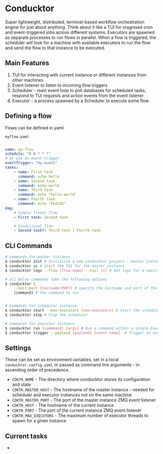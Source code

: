 # Conducktor

Super lightweight, distributed, terminal-based workflow orchestration engine for just about anything. Think about it like a TUI for oragnised cron and event-triggered jobs across different systems.
Executors are spawned as separate processes to run flows in parallel. When a flow is triggered, the scheduler will look for a machine with available executors to run the flow and send the flow to that instance to be executed.

## Main Features

1. TUI for interacting with current instance or different instances from other machines
1. Event listener to listen to incoming flow triggers
1. Scheduler - main event loop to poll databases for scheduled tasks, respond to TUI requests and action events from the event listener
1. Executor - a process spawned by a Scheduler to execute some flow


## Defining a flow

Flows can be defined in yaml:

`myflow.yaml`
```yaml

name: my-flow
schedule: "0 0 * * *"
# or use an event trigger
eventTrigger: "my-event"
tasks:
    - name: First task
      command: echo hello
    - name: Second task
      command: echo world
    - name: Third task
      command: echo "hello world"
    - name: Fourth task
      command: echo "FAILED"
dag:
    # Simple linear flow
    - First task: Second task

    # Conditional flow
    - Second task?: Third task | Fourth task
```


## CLI Commands

```bash
# commands for master instance
$ conducktor init # Initialize a new conducktor project - master instance
$ conducktor ui # Start the TUI for the master instance
$ conducktor logs --flow [flow-name] --tail [n] # Get logs for a specific flow

# all below commands take the following options
$ conducktor \
    --host-port [hostname:PORT] # specify the hostname and port of the master instance
    [command] # the command to run


# Commands for scheduler instance
$ conducktor start --max-executors [max-executors] # Start the scheduler event loop
$ conducktor stop # Stop the scheduler

# Commands for executor instance
$ conducktor run [commmand] [args] # Run a command within a single Executor
$ conducktor trigger --payload [payload] [event-name]  # Trigger an event
```

## Settings
These can be set as environment variables, set in a local `conducktor.config.yaml` or passed as command line arguments - in ascending order of precedence.

- `CDKTR_HOME` - The directory where conducktor stores its configuration and state
- `CDKTR_MASTER_HOST` - The hostname of the master instance - needed for scheduler and executor instances not on the same machine
- `CDKTR_MASTER_PORT` - The port of the master instance ZMQ event listener
- `CDKTR_HOST` - The hostname of the current instance
- `CDKTR_PORT` - The port of the current instance ZMQ event listener
- `CDKTR_MAX_EXECUTORS` - The maximum number of executor threads to spawn for a given instance




## Current tasks
- 